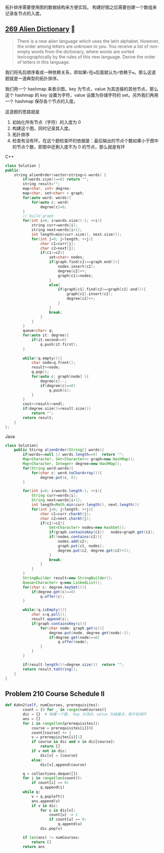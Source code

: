 拓扑排序需要使用图的数据结构来方便实现。
构建好图之后需要创建一个数组来记录各节点的入度。

## [269 Alien Dictionary](https://leetcode.com/problems/alien-dictionary/)  :triangular_flag_on_post:

> There is a new alien language which uses the latin alphabet. However, the order among letters are unknown to you. You receive a list of non-empty words from the dictionary, where words are sorted lexicographically by the rules of this new language. Derive the order of letters in this language.

我们将先后顺序看成一种依赖关系，即如果`r`在`w`后面就认为`r`依赖于`w`。那么这道题就是一道典型的拓扑排序。

我们用一个 hashmap 来表示图，key 为节点，value 为其连接的其他节点，那么这个 hashmap 的 key 设置为字符，value 设置为存储字符的 set。另外我们再用一个 hashmap 保存各个节点的入度。

这道题的思路就是

1. 初始化所有节点（字符）的入度为 0
2. 构建这个图，同时记录其入度。
3. 拓扑排序
4. 检查有没有环。在这个题检查环的依据是：最后输出的节点个数如果小于图中的节点个数，即图中还剩入度不为 0 的节点，那么就是有环

C++

```cpp
class Solution {
public:
    string alienOrder(vector<string>& words) {
        if(words.size()==0) return "";
        string result="";
        map<char, int> degree;
        map<char, set<char> > graph;
        for(auto word: words){
            for(auto c: word)
                degree[c]=0;
        }
        // build graph
        for(int i=0; i<words.size()-1; ++i){
            string curr=words[i];
            string next=words[i+1];
            int length=min(curr.size(), next.size());
            for(int j=0; j<length; ++j){
                char c1=curr[j];
                char c2=next[j];
                if(c1!=c2){
                    set<char> nodes;
                    if(graph.find(c1)==graph.end()){
                        nodes.insert(c2);
                        degree[c2]++;
                        graph[c1]=nodes;
                    }
                    else{
                        if(graph[c1].find(c2)==graph[c1].end()){
                            graph[c1].insert(c2);
                            degree[c2]++;
                        }
                    }
                    break;
                }
            }
        }
        queue<char> q;
        for(auto it: degree){
            if(it.second==0)
                q.push(it.first);
        }
        
        while(!q.empty()){
            char node=q.front();
            result+=node;
            q.pop();
            for(auto c: graph[node] ){
                degree[c]--;
                if(degree[c]==0)
                    q.push(c);
            }
        }
        cout<<result<<endl;
        if(degree.size()>result.size())
            return "";
        return result;
    }
};
```

Java

```Java
class Solution{
    public Stirng alienOrder(String[] words){
        if(words==null || words.length==0)  return "";
        Map<Character, Set<Character>> graph=new HashMap();
        Map<Character, Integer> degree=new HashMap();
        for(String word:words){
            for(char c: word.toCharArray()){
                degree.put(c, 0);
        }

        for(int i=0; i<words.length-1; ++i){
            String curr=words[i];
            String next=words[i+1];
            int length=Math.min(curr.length(), next.length())
            for(int j=0; j<length; ++j){
                char c1=curr.charAt(j);
                char c2=next.charAt(j);
                if(c1!=c2){
                    Set<Character> nodes=new HashSet();
                    if(graph.containsKey(c1))   nodes=graph.get(c1);
                    if(!nodes.contains(c2)){
                        nodes.add(c2);
                        graph.put(c1, nodes);
                        degree.put(c2, degree.get(c2)+1);
                    }
                    break;
                }
            }
        }
        StringBuilder result=new StringBuilder();
        Queue<Character> q=new LinkedList();
        for(char c: degree.keySet()){
            if(degree.get(c)==0)
                q.offer(c);
        }

        while(!q.isEmpty()){
            char c=q.poll();
            result.append(c);
            if(graph.containsKey(c)){
                for(char node: graph.get(c)){
                    degree.put(node, degree.get(node)-1);
                    if(degree.get(node)==0)
                        q.offer(node);
                }
            }
        }

        if(result.length()!=degree.size())  return "";
        return result.toString();
    }
}
```

## Problem 210 Course Schedule II 

```python
def Kahn2(self, numCourses, prerequisites):
        count = [0 for _ in range(numCourses)]
        dic = {}  # 构建一个图， key 为顶点，value 为链接点，用于检测环
        ans = []
        for i in range(len(prerequisites)):
            course = prerequisites[i][0]
            count[course] += 1
            v = prerequisites[i][1]
            if course in dic and v in dic[course]:
                return []
            if v not in dic:
                dic[v] = [course]
            else:
                dic[v].append(course)

        q = collections.deque([])
        for i in range(len(count)):
            if count[i] == 0:
                q.append(i)
        while q:
            v = q.popleft()
            ans.append(v)
            if v in dic:
                for u in dic[v]:
                    count[u] -= 1
                    if count[u] == 0:
                        q.append(u)
                dic.pop(v)

        if len(ans) != numCourses:
            return []
        return ans
```